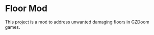<!--
SPDX-FileCopyrightText: 2022 Alexander Kromm <mmaulwurff@gmail.com>

SPDX-License-Identifier: CC0-1.0
-->

# Floor Mod

This project is a mod to address unwanted damaging floors in GZDoom games.
